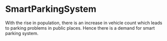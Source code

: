 # SmartParkingSystem
With the rise in population, there is an increase in vehicle count which leads to parking problems in public places. Hence there is a demand for smart parking system.
